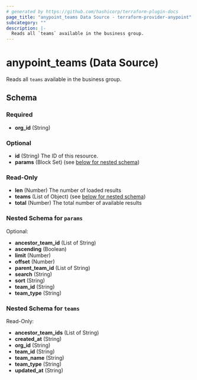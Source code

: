 ```yaml
---
# generated by https://github.com/hashicorp/terraform-plugin-docs
page_title: "anypoint_teams Data Source - terraform-provider-anypoint"
subcategory: ""
description: |-
  Reads all `teams` available in the business group.
---
```


# anypoint_teams (Data Source)

Reads all `teams` available in the business group.



<!-- schema generated by tfplugindocs -->
## Schema

### Required

- **org_id** (String)

### Optional

- **id** (String) The ID of this resource.
- **params** (Block Set) (see [below for nested schema](#nestedblock--params))

### Read-Only

- **len** (Number) The number of loaded results
- **teams** (List of Object) (see [below for nested schema](#nestedatt--teams))
- **total** (Number) The total number of available results

<a id="nestedblock--params"></a>
### Nested Schema for `params`

Optional:

- **ancestor_team_id** (List of String)
- **ascending** (Boolean)
- **limit** (Number)
- **offset** (Number)
- **parent_team_id** (List of String)
- **search** (String)
- **sort** (String)
- **team_id** (String)
- **team_type** (String)


<a id="nestedatt--teams"></a>
### Nested Schema for `teams`

Read-Only:

- **ancestor_team_ids** (List of String)
- **created_at** (String)
- **org_id** (String)
- **team_id** (String)
- **team_name** (String)
- **team_type** (String)
- **updated_at** (String)


